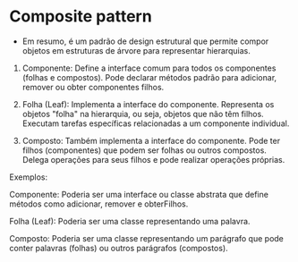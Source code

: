 # Composite pattern

-   Em resumo, é um padrão de design estrutural que permite compor objetos em estruturas de árvore para representar hierarquias.

1. Componente: Define a interface comum para todos os componentes (folhas e compostos).
   Pode declarar métodos padrão para adicionar, remover ou obter componentes filhos.

2. Folha (Leaf): Implementa a interface do componente.
   Representa os objetos "folha" na hierarquia, ou seja, objetos que não têm filhos.
   Executam tarefas específicas relacionadas a um componente individual.

3. Composto: Também implementa a interface do componente.
   Pode ter filhos (componentes) que podem ser folhas ou outros compostos.
   Delega operações para seus filhos e pode realizar operações próprias.

Exemplos:

Componente: Poderia ser uma interface ou classe abstrata que define métodos como adicionar, remover e obterFilhos.

Folha (Leaf): Poderia ser uma classe representando uma palavra.

Composto: Poderia ser uma classe representando um parágrafo que pode conter palavras (folhas) ou outros parágrafos (compostos).
